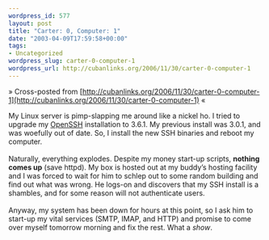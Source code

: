 ```yaml
--- 
wordpress_id: 577
layout: post
title: "Carter: 0, Computer: 1"
date: "2003-04-09T17:59:58+00:00"
tags: 
- Uncategorized
wordpress_slug: carter-0-computer-1
wordpress_url: http://cubanlinks.org/2006/11/30/carter-0-computer-1
---
```

&raquo; Cross-posted from [http://cubanlinks.org/2006/11/30/carter-0-computer-1](http://cubanlinks.org/2006/11/30/carter-0-computer-1) &laquo;

<p>My Linux server is pimp-slapping me around like a nickel ho.  I tried to upgrade my <a href="http://www.openssh.org" title="OpenSSH">OpenSSH</a> installation to 3.6.1.  My previous install was 3.0.1, and was woefully out of date.  So, I install the new <span class="caps">SSH</span> binaries and reboot my computer.  <br/><br/>
Naturally, everything explodes.  Despite my money start-up scripts, <b>nothing comes up</b> (save httpd).  My box is hosted out at my buddy&#8217;s hosting facility and I was forced to wait for him to schlep out to some random building and find out what was wrong.  He logs-on and discovers that my <span class="caps">SSH</span> install is a shambles, and for some reason will not authenticate users.
<br/><br/>
Anyway, my system has been down for hours at this point, so I ask him to start-up my vital services (SMTP, <span class="caps">IMAP</span>, and <span class="caps">HTTP</span>) and promise to come over myself tomorrow morning and fix the rest.  What a <em>show</em>.</p>

